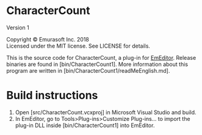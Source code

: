 # CharacterCount
Version 1

Copyright © Emurasoft Inc. 2018<br>
Licensed under the MIT license. See LICENSE for details.

This is the source code for CharacterCount, a plug-in for [EmEditor](https://www.emeditor.com/). Release binaries are found in [bin/CharacterCount1]. More information about this program are written in [bin/CharacterCount1/readMeEnglish.md].

# Build instructions
1. Open [src/CharacterCount.vcxproj] in Microsoft Visual Studio and build.
2. In EmEditor, go to Tools>Plug-ins>Customize Plug-ins... to import the plug-in DLL inside [bin/CharacterCount1] into EmEditor.